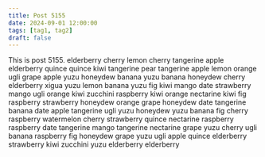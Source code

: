 ```yaml
---
title: Post 5155
date: 2024-09-01 12:00:00
tags: [tag1, tag2]
draft: false
---
```

This is post 5155.
elderberry
cherry
lemon
cherry
tangerine
apple
elderberry
quince
quince
kiwi
tangerine
pear
tangerine
apple
lemon
orange
ugli
grape
apple
yuzu
honeydew
banana
yuzu
banana
honeydew
cherry
elderberry
xigua
yuzu
lemon
banana
yuzu
fig
kiwi
mango
date
strawberry
mango
ugli
orange
kiwi
zucchini
raspberry
kiwi
orange
nectarine
kiwi
fig
raspberry
strawberry
honeydew
orange
grape
honeydew
date
tangerine
banana
date
apple
tangerine
ugli
yuzu
honeydew
yuzu
banana
fig
cherry
raspberry
watermelon
cherry
strawberry
quince
nectarine
raspberry
raspberry
date
tangerine
mango
tangerine
nectarine
grape
yuzu
cherry
ugli
banana
raspberry
fig
honeydew
grape
yuzu
ugli
apple
quince
elderberry
strawberry
kiwi
zucchini
yuzu
elderberry
elderberry
